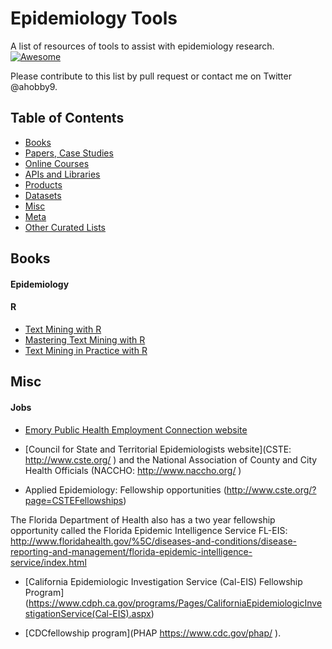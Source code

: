 # Epidemiology Tools
A list of resources of tools to assist with epidemiology research. [![Awesome](https://awesome.re/badge.svg)](https://awesome.re)

Please contribute to this list by pull request or contact me on Twitter @ahobby9.

## Table of Contents
- [Books](#books)
- [Papers, Case Studies](#papers-case-studies)
- [Online Courses](#online-courses)
- [APIs and Libraries](#apis-and-libraries)
- [Products](#products)
- [Datasets](#datasets)
- [Misc](#misc)
- [Meta](#meta)
- [Other Curated Lists](#other-curated-lists)

## Books

#### Epidemiology 

#### R
- [Text Mining with R](http://tidytextmining.com/)
- [Mastering Text Mining with R](http://shop.oreilly.com/product/9781783551811.do?green=C89CE13A-3CEC-5EBD-08AC-F97ED76586DF&intcmp=af-mybuy-9781783551811.IP)
- [Text Mining in Practice with R](https://www.wiley.com/en-us/Text+Mining+in+Practice+with+R-p-9781119282013)


## Misc

#### Jobs

- [Emory Public Health Employment Connection website](http://cfusion.sph.emory.edu/PHEC/index.cfm?CFID=13092232&CFTOKEN=80281718)

- [Council for State and Territorial Epidemiologists website](CSTE: http://www.cste.org/ ) and the National Association of County and City Health Officials (NACCHO: http://www.naccho.org/ )

- Applied Epidemiology: Fellowship opportunities (http://www.cste.org/?page=CSTEFellowships) 

The Florida Department of Health also has a two year fellowship opportunity called the Florida Epidemic Intelligence Service FL-EIS: http://www.floridahealth.gov/%5C/diseases-and-conditions/disease-reporting-and-management/florida-epidemic-intelligence-service/index.html

- [California Epidemiologic Investigation Service (Cal-EIS) Fellowship Program] (https://www.cdph.ca.gov/programs/Pages/CaliforniaEpidemiologicInvestigationService(Cal-EIS).aspx)

- [CDCfellowship program](PHAP https://www.cdc.gov/phap/ ).

